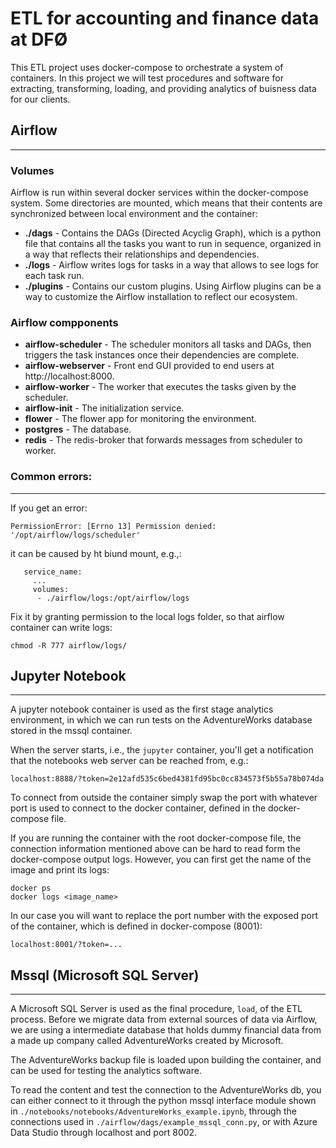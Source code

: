 # ETL for accounting and finance data at DFØ

This ETL project uses docker-compose to orchestrate a system of containers. In this project we will test procedures and software for extracting, transforming, loading, and providing analytics of buisness data for our clients. 

## Airflow
---

### **Volumes**
Airflow is run within several docker services within the docker-compose system. Some directories are mounted, which means that their contents are synchronized between local environment and the container:
* **./dags** - Contains the DAGs (Directed Acyclig Graph), which is a python file that contains all the tasks you want to run in sequence, organized in a way that reflects their relationships and dependencies.
* **./logs** - Airflow writes logs for tasks in a way that allows to see logs for each task run.
* **./plugins** - Contains our custom plugins. Using Airflow plugins can be a way to customize the Airflow installation to reflect our ecosystem.

### **Airflow compponents**

* **airflow-scheduler** - The scheduler monitors all tasks and DAGs, then triggers the task instances once their dependencies are complete.
* **airflow-webserver** - Front end GUI provided to end users at http://localhost:8000.
* **airflow-worker** - The worker that executes the tasks given by the scheduler.
* **airflow-init** - The initialization service.
* **flower** - The flower app for monitoring the environment.
* **postgres** - The database.
* **redis** - The redis-broker that forwards messages from scheduler to worker.


### Common errors:
---
If you get an error:
```
PermissionError: [Errno 13] Permission denied: '/opt/airflow/logs/scheduler'
```
it can be caused by ht biund mount, e.g.,:
```
   service_name:
     ...
     volumes:
      - ./airflow/logs:/opt/airflow/logs
```
Fix it by granting permission to the local logs folder, so that airflow container can write logs:
```
chmod -R 777 airflow/logs/
```

## **Jupyter Notebook**
---

A jupyter notebook container is used as the first stage analytics environment, in which we can run tests on the AdventureWorks database stored in the mssql container. 

When the server starts, i.e., the `jupyter` container, you'll get a notification that the notebooks web server can be reached from, e.g.:
```
localhost:8888/?token=2e12afd535c6bed4381fd95bc0cc834573f5b55a78b074da
```
To connect from outside the container simply swap the port with whatever port is used to connect to the docker container, defined in the docker-compose file.

If you are running the container with the root docker-compose file, the connection information mentioned above can be hard to read form the docker-compose output logs. However, you can first get the name of the image and print its logs:
```
docker ps
docker logs <image_name>
```
In our case you will want to replace the port number with the exposed port of the container, which is defined in docker-compose (8001):
```
localhost:8001/?token=...
```

## **Mssql (Microsoft SQL Server)**
---
A Microsoft SQL Server is used as the final procedure, `load`, of the ETL process. Before we migrate data from external sources of data via Airflow, we are using a intermediate database that holds dummy financial data from a made up company called AdventureWorks created by Microsoft. 

The AdventureWorks backup file is loaded upon building the container, and can be used for testing the analytics software. 

To read the content and test the connection to the AdventureWorks db, you can either connect to it through the python mssql interface module shown in `./notebooks/notebooks/AdventureWorks_example.ipynb`, through the connections used in `./airflow/dags/example_mssql_conn.py`, or with Azure Data Studio through localhost and port 8002.
